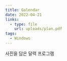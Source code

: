 ```yaml
---
title: Galendar
date: 2022-04-21
links:
  - type: file
    url: uploads/plan.pdf
tags:
  - Windows
---
```


사진을 담은 달력 프로그램

<!--more-->
